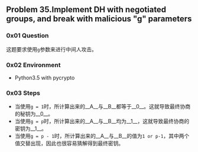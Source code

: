 ## Problem 35.Implement DH with negotiated groups, and break with malicious "g" parameters

### 0x01 Question
这题要求使用`g`参数来进行中间人攻击。

### 0x02 Environment
* Python3.5 with pycrypto

### 0x03 Steps
* 当使用`g = 1`时，所计算出来的__A__与__B__都等于__0__。这就导致最终协商的秘钥为__0__。
* 当使用`g = p`时，所计算出来的__A__与__B__均为__1__，这就导致最终协商的密钥为__1__。
* 当使用`g = p - 1`时，所计算出来的__A__与__B__的值为`1 or p-1`，其中两个值交替出现，因此也很容易猜解得到最终密钥。

